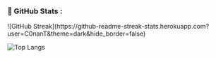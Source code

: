 ### :rocket: GitHub Stats :
<div>
![GitHub Streak](https://github-readme-streak-stats.herokuapp.com?user=C0nanT&theme=dark&hide_border=false)

![Top Langs](https://github-readme-stats.vercel.app/api/top-langs/?username=C0nanT&layout=compact&theme=dark)
</div>
